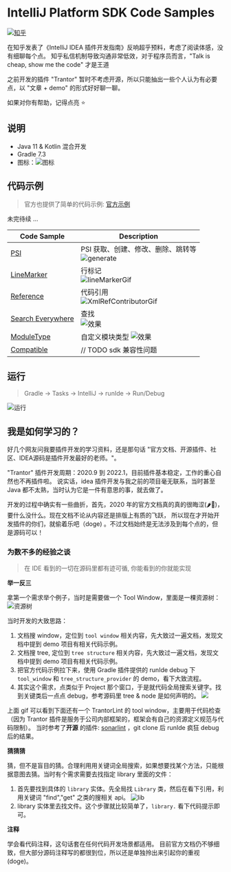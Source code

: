 # IntelliJ Platform SDK Code Samples

[![知乎](https://cdn.nlark.com/yuque/0/2022/svg/1233924/1671506271562-235db770-187c-4265-a156-2ac46a13f547.svg)][wjx:zhihu]

在知乎发表了《IntelliJ IDEA 插件开发指南》反响超乎预料，考虑了阅读体感，没有细聊每个点。 知乎私信机制导致沟通非常低效，对于程序员而言，"Talk is cheap, show me the code" 才是王道

之前开发的插件 "Trantor" 暂时不考虑开源，所以只能抽出一些个人认为有必要点，以 "文章 + demo" 的形式好好聊一聊。

如果对你有帮助，记得点亮 ⭐️

## 说明

- Java 11 & Kotlin 混合开发
- Gradle 7.3
- 图标：![图标](https://cdn.nlark.com/yuque/0/2022/svg/1233924/1671960578501-62f98da8-735e-4f4a-b8af-f873500d969b.svg)

## 代码示例

> 官方也提供了简单的代码示例: [官方示例](https://github.com/JetBrains/intellij-sdk-code-samples)

未完待续 ...

| Code Sample                    | Description                                                                                                                               |
|--------------------------------|-------------------------------------------------------------------------------------------------------------------------------------------|
| [PSI](./psi)                   | PSI 获取、创建、修改、删除、跳转等 <br/>![generate](https://cdn.nlark.com/yuque/0/2022/gif/1233924/1671961958581-d32c51f0-76e9-4ed5-a0e9-c9827deea23c.gif) |
| [LineMarker](./lineMarker)     | 行标记 <br/> ![lineMarkerGif](https://cdn.nlark.com/yuque/0/2022/gif/1233924/1672046795673-1e81dfcd-11a5-4729-9b3a-ba8285c44de2.gif)         |
| [Reference](./reference)       | 代码引用  <br/> ![XmlRefContributorGif](https://cdn.nlark.com/yuque/0/2022/gif/1233924/1672128287232-513197df-19cf-4ab7-9e54-97bb095d22bc.gif) |
| [Search Everywhere](./search)  | 查找 <br/> ![效果](https://cdn.nlark.com/yuque/0/2023/gif/1233924/1674029883812-dc7b2b37-7cda-4e98-a1bc-5b11a174311e.gif)|
| [ModuleType](./module)         | 自定义模块类型 ![效果](https://cdn.nlark.com/yuque/0/2023/gif/1233924/1675326998264-a25a8e81-fc95-4550-a6ac-4d0df3312677.gif)|
| [Compatible](./compatible_api) | // TODO sdk 兼容性问题                                                                                                                         |

## 运行

> Gradle -> Tasks -> IntelliJ -> runIde -> Run/Debug

![运行](https://cdn.nlark.com/yuque/0/2022/png/1233924/1671960061290-24264b4c-688e-46ce-becd-776debd552c9.png?x-oss-process=image%2Fresize%2Cw_1500%2Climit_0)

## 我是如何学习的？

好几个网友问我要插件开发的学习资料，还是那句话 "官方文档、开源插件、社区、IDEA源码是插件开发最好的老师。"。

"Trantor" 插件开发周期：2020.9 到 2022.1，目前插件基本稳定，工作的重心自然也不再插件啦。 说实话，idea 插件开发与我之前的项目毫无联系，当时甚至 Java 都不太熟，当时认为它是一件有意思的事，就去做了。

开发的过程中确实有一些曲折，首先，2020 年的官方文档真的真的很晦涩(🌶️🐔)，要什么没什么。现在文档不论从内容还是排版上有质的飞跃， 所以现在才开始开发插件的你们，就偷着乐吧（doge)
。不过文档始终是无法涉及到每个点的，但是源码可以！

### 为数不多的经验之谈

> 在 IDE 看到的一切在源码里都有迹可循, 你能看到的你就能实现

**举一反三**

拿第一个需求举个例子，当时是需要做一个 Tool Window，里面是一棵资源树：
![资源树](https://plugins.jetbrains.com/files/18960/screenshot_137b1141-dad9-4cfe-8438-57d0d4a92e9a)

当时开发的大致思路：

1. 文档搜 window，定位到 `tool window` 相关内容，先大致过一遍文档，发现文档中提到 demo 项目有相关代码示例。
2. 文档搜 tree, 定位到 `tree structure` 相关内容，先大致过一遍文档，发现文档中提到 demo 项目有相关代码示例。
3. 把官方代码示例拉下来，使用 Gradle 插件提供的 runIde debug 下 `tool_window` 和 `tree_structure_provider` 的 demo，看下大致流程。
4. 其实这个需求，点类似于 Project 那个窗口，于是就代码全局搜索关键字。找到关键类后一点点 debug，参考源码里 tree & node 是如何声明的。
   ![](https://cdn.nlark.com/yuque/0/2022/png/1233924/1671524701877-d2332977-5675-4dd4-9af8-552027f66238.png)

上面 gif 可以看到下面还有一个 TrantorLint 的 tool window，主要用于代码检查（因为 Trantor 插件是服务于公司内部框架的，框架会有自己的资源定义规范与代码限制）。 当时参考了**开源**
的插件: [sonarlint](https://github.com/SonarSource/sonarlint-intellij) ，git clone 后 runIde 疯狂 debug 后的结果。

**猜猜猜**

猜，但不是盲目的猜。合理利用用关键词全局搜索，如果想要找某个方法，只能根据意图去猜。当时有个需求需要去找指定 library 里面的文件：

1. 首先要找到具体的 `library` 实体。先全局找 `Library` 类，然后在看下引用，利用关键词 "find","get" 之类的搜相关 api。
   ![lib](https://cdn.nlark.com/yuque/0/2022/png/1233924/1671528047977-bfa71b32-a16c-4d70-a43f-fea263425ee5.png?x-oss-process=image%2Fresize%2Cw_1500%2Climit_0)
2. library 实体里去找文件。这个步骤就比较简单了，`library.` 看下代码提示即可。

**注释**

学会看代码注释，这句话套在任何代码开发场景都适用。 目前官方文档仍不够细致，但大部分源码注释写的都很到位，所以还是单独拎出来引起你的重视 (doge)。


[wjx:zhihu]: https://zhuanlan.zhihu.com/p/400059601
